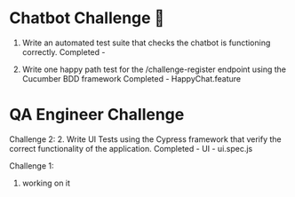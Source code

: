 # Chatbot Challenge 🤖
1. Write an automated test suite that checks the chatbot is functioning correctly.
   Completed - 

2. Write one happy path test for the /challenge-register endpoint using the Cucumber BDD framework
   Completed - HappyChat.feature

# QA Engineer Challenge

Challenge 2:
2. Write UI Tests using the Cypress framework that verify the correct functionality of the application.
Completed - UI - ui.spec.js 


Challenge 1:
1. working on it
